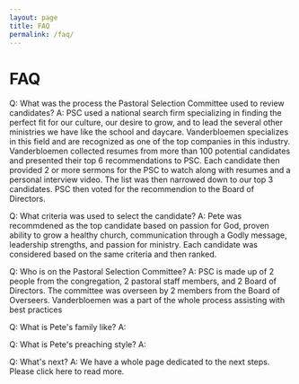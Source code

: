 ```yaml
---
layout: page
title: FAQ
permalink: /faq/
---
```


# FAQ

Q: What was the process the Pastoral Selection Committee used to review candidates?
A: PSC used a national search firm specializing in finding the perfect fit for our culture, our desire to grow, and to lead the several other ministries we have like the school and daycare. 
Vanderbloemen specializes in this field and are recognized as one of the top companies in this industry. Vanderbloemen collected resumes from more than 100 potential candidates and presented their top 6 recommendations to PSC.
Each candidate then provided 2 or more sermons for the PSC to watch along with resumes and a personal interview video. The list was then narrowed down to our top 3 candidates. PSC then voted for the recommendion to the Board of Directors.

Q: What criteria was used to select the candidate?
A: Pete was recommdened as the top candidate based on passion for God, proven ability to grow a healthy church, communication through a Godly message, leadership strengths, and passion for ministry.
Each candidate was considered based on the same criteria and then ranked. 

Q: Who is on the Pastoral Selection Committee?
A: PSC is made up of 2 people from the congregation, 2 pastoral staff members, and 2 Board of Directors. The committee was overseen by 2 members from the Board of Overseers.
Vanderbloemen was a part of the whole process assisting with best practices

Q: What is Pete's family like?
A: 


Q: What is Pete's preaching style?
A: 

Q: What's next?
A: We have a whole page dedicated to the next steps. Please click here to read more. 
